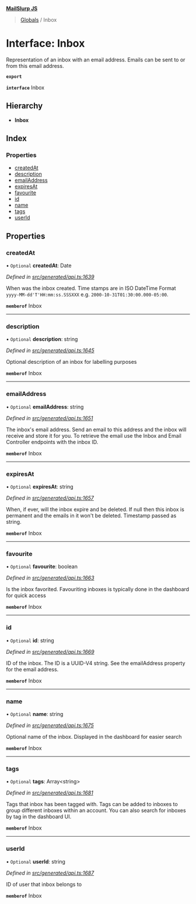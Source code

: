 **[MailSlurp JS](../README.md)**

> [Globals](../README.md) / Inbox

# Interface: Inbox

Representation of an inbox with an email address. Emails can be sent to or from this email address.

**`export`** 

**`interface`** Inbox

## Hierarchy

* **Inbox**

## Index

### Properties

* [createdAt](inbox.md#createdat)
* [description](inbox.md#description)
* [emailAddress](inbox.md#emailaddress)
* [expiresAt](inbox.md#expiresat)
* [favourite](inbox.md#favourite)
* [id](inbox.md#id)
* [name](inbox.md#name)
* [tags](inbox.md#tags)
* [userId](inbox.md#userid)

## Properties

### createdAt

• `Optional` **createdAt**: Date

*Defined in [src/generated/api.ts:1639](https://github.com/mailslurp/mailslurp-client/blob/cdc62f8/src/generated/api.ts#L1639)*

When was the inbox created. Time stamps are in ISO DateTime Format `yyyy-MM-dd'T'HH:mm:ss.SSSXXX` e.g. `2000-10-31T01:30:00.000-05:00`.

**`memberof`** Inbox

___

### description

• `Optional` **description**: string

*Defined in [src/generated/api.ts:1645](https://github.com/mailslurp/mailslurp-client/blob/cdc62f8/src/generated/api.ts#L1645)*

Optional description of an inbox for labelling purposes

**`memberof`** Inbox

___

### emailAddress

• `Optional` **emailAddress**: string

*Defined in [src/generated/api.ts:1651](https://github.com/mailslurp/mailslurp-client/blob/cdc62f8/src/generated/api.ts#L1651)*

The inbox's email address. Send an email to this address and the inbox will receive and store it for you. To retrieve the email use the Inbox and Email Controller endpoints with the inbox ID.

**`memberof`** Inbox

___

### expiresAt

• `Optional` **expiresAt**: string

*Defined in [src/generated/api.ts:1657](https://github.com/mailslurp/mailslurp-client/blob/cdc62f8/src/generated/api.ts#L1657)*

When, if ever, will the inbox expire and be deleted. If null then this inbox is permanent and the emails in it won't be deleted. Timestamp passed as string.

**`memberof`** Inbox

___

### favourite

• `Optional` **favourite**: boolean

*Defined in [src/generated/api.ts:1663](https://github.com/mailslurp/mailslurp-client/blob/cdc62f8/src/generated/api.ts#L1663)*

Is the inbox favorited. Favouriting inboxes is typically done in the dashboard for quick access

**`memberof`** Inbox

___

### id

• `Optional` **id**: string

*Defined in [src/generated/api.ts:1669](https://github.com/mailslurp/mailslurp-client/blob/cdc62f8/src/generated/api.ts#L1669)*

ID of the inbox. The ID is a UUID-V4 string. See the emailAddress property for the email address.

**`memberof`** Inbox

___

### name

• `Optional` **name**: string

*Defined in [src/generated/api.ts:1675](https://github.com/mailslurp/mailslurp-client/blob/cdc62f8/src/generated/api.ts#L1675)*

Optional name of the inbox. Displayed in the dashboard for easier search

**`memberof`** Inbox

___

### tags

• `Optional` **tags**: Array\<string>

*Defined in [src/generated/api.ts:1681](https://github.com/mailslurp/mailslurp-client/blob/cdc62f8/src/generated/api.ts#L1681)*

Tags that inbox has been tagged with. Tags can be added to inboxes to group different inboxes within an account. You can also search for inboxes by tag in the dashboard UI.

**`memberof`** Inbox

___

### userId

• `Optional` **userId**: string

*Defined in [src/generated/api.ts:1687](https://github.com/mailslurp/mailslurp-client/blob/cdc62f8/src/generated/api.ts#L1687)*

ID of user that inbox belongs to

**`memberof`** Inbox
